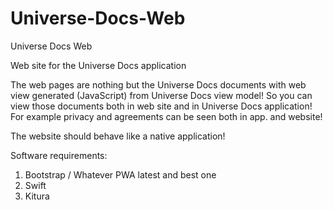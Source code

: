# Universe-Docs-Web
Universe Docs Web

Web site for the Universe Docs application

The web pages are nothing but the Universe Docs documents with web view generated (JavaScript) from Universe Docs view model! So you can view those documents both in web site and in Universe Docs application! For example privacy and agreements can be seen both in app. and website!

The website should behave like a native application! 

Software requirements:
1. Bootstrap / Whatever PWA latest and best one
2. Swift
3. Kitura
